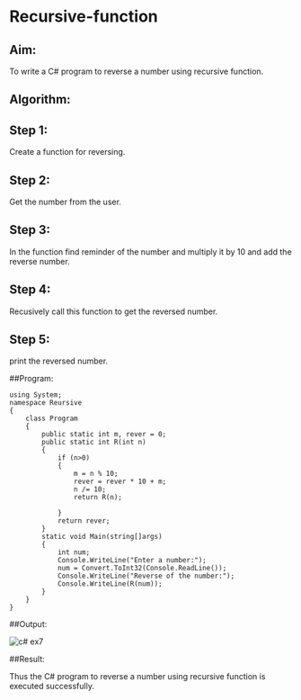 # Recursive-function

## Aim: 

To write a C# program to reverse a number using recursive function.

## Algorithm:
## Step 1:

Create a function for reversing.

## Step 2:

Get the number from the user.

## Step 3:

In the function find reminder of the number and multiply it by 10 and add the reverse number.

## Step 4:

Recusively call this function to get the reversed number.

## Step 5:

print the reversed number.

##Program:
```
using System;
namespace Reursive
{
    class Program
    {
        public static int m, rever = 0;
        public static int R(int n)
        {
            if (n>0)
            {
                m = n % 10;
                rever = rever * 10 + m;
                n /= 10;
                return R(n);

            }
            return rever;
        }
        static void Main(string[]args)
        {
            int num;
            Console.WriteLine("Enter a number:");
            num = Convert.ToInt32(Console.ReadLine());
            Console.WriteLine("Reverse of the number:");
            Console.WriteLine(R(num));
        }
    }
}

```
##Output:

![c# ex7](https://github.com/Dhanashreemullaithasan/Recursive-function/assets/94165415/91b76ec0-b169-42ee-98f6-d757a86581c3)

##Result:

Thus the C# program to reverse a number using recursive function is executed successfully.
